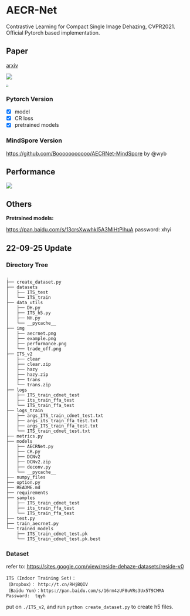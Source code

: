# AECR-Net

Contrastive Learning for Compact Single Image Dehazing, CVPR2021. Official Pytorch based implementation. 

## Paper

[arxiv](https://arxiv.org/abs/2104.09367)

![](img/aecrnet.png)

<img src="img/example.png" style="zoom:38%;" />

### Pytorch Version

- [x] model
- [x] CR loss
- [x] pretrained models

### MindSpore Version

https://github.com/Booooooooooo/AECRNet-MindSpore by @wyb

## Performance

![](img/performance.png)

## Others

**Pretrained models:**

https://pan.baidu.com/s/13crsXwwhkI5A3MlHtPihuA  password: xhyi


## 22-09-25 Update

### Directory Tree
```
.
├── create_dataset.py
├── datasets
│   ├── ITS_test
│   └── ITS_train
├── data_utils
│   ├── DH.py
│   ├── ITS_h5.py
│   ├── NH.py
│   └── __pycache__
├── img
│   ├── aecrnet.png
│   ├── example.png
│   ├── performance.png
│   └── trade_off.png
├── ITS_v2
│   ├── clear
│   ├── clear.zip
│   ├── hazy
│   ├── hazy.zip
│   ├── trans
│   └── trans.zip
├── logs
│   ├── ITS_train_cdnet_test
│   ├── its_train_ffa_test
│   └── ITS_train_ffa_test
├── logs_train
│   ├── args_ITS_train_cdnet_test.txt
│   ├── args_its_train_ffa_test.txt
│   ├── args_ITS_train_ffa_test.txt
│   └── ITS_train_cdnet_test.txt
├── metrics.py
├── models
│   ├── AECRNet.py
│   ├── CR.py
│   ├── DCNv2
│   ├── DCNv2.zip
│   ├── deconv.py
│   └── __pycache__
├── numpy_files
├── option.py
├── README.md
├── requirements
├── samples
│   ├── ITS_train_cdnet_test
│   ├── its_train_ffa_test
│   └── ITS_train_ffa_test
├── test.py
├── train_aecrnet.py
└── trained_models
    ├── ITS_train_cdnet_test.pk
    └── ITS_train_cdnet_test.pk.best
```

### Dataset
refer to: https://sites.google.com/view/reside-dehaze-datasets/reside-v0
```
ITS (Indoor Training Set)：
（Dropbox）： http://t.cn/RHjBQIV 
（Baidu Yun）：https://pan.baidu.com/s/16rm4zUF8uVRs3Ux5T9CMMA    Passward:  tqyh
```
put on `./ITS_v2`, and run `python create_dataset.py` to create h5 files.